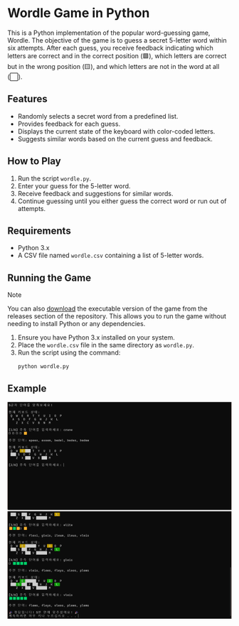 ﻿# Wordle Game in Python

This is a Python implementation of the popular word-guessing game, Wordle. The objective of the game is to guess a secret 5-letter word within six attempts. After each guess, you receive feedback indicating which letters are correct and in the correct position (🟩), which letters are correct but in the wrong position (🟨), and which letters are not in the word at all (⬜).

## Features

- Randomly selects a secret word from a predefined list.
- Provides feedback for each guess.
- Displays the current state of the keyboard with color-coded letters.
- Suggests similar words based on the current guess and feedback.

## How to Play

1. Run the script `wordle.py`.
2. Enter your guess for the 5-letter word.
3. Receive feedback and suggestions for similar words.
4. Continue guessing until you either guess the correct word or run out of attempts.

## Requirements

- Python 3.x
- A CSV file named `wordle.csv` containing a list of 5-letter words.

## Running the Game

> [!NOTE]
> You can also [download](https://github.com/Canachii/pywordle/releases/download/latest/wordle.exe) the executable version of the game from the releases section of the repository. This allows you to run the game without needing to install Python or any dependencies.

1. Ensure you have Python 3.x installed on your system.
2. Place the `wordle.csv` file in the same directory as `wordle.py`.
3. Run the script using the command:
    ```sh
    python wordle.py
    ```

## Example

![ex1](image/image.png)
![ex2](image/image(1).png)
